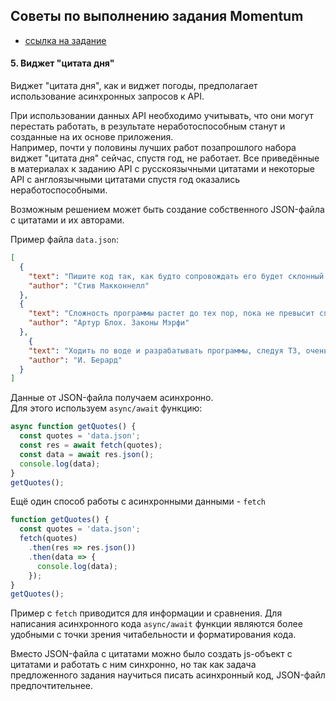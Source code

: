 ## Советы по выполнению задания Momentum
- [ссылка на задание](momentum-stage1.md)

#### 5. Виджет "цитата дня"

Виджет "цитата дня", как и виджет погоды, предполагает использование асинхронных запросов к API.

При использовании данных API необходимо учитывать, что они могут перестать работать, в результате неработоспособным станут и созданные на их основе приложения.  
Например, почти у половины лучших работ позапрошлого набора виджет "цитата дня" сейчас, спустя год, не работает. Все приведённые в материалах к заданию API с русскоязычными цитатами и некоторые API с англоязычными цитатами спустя год оказались неработоспособными. 

Возможным решением может быть создание собственного JSON-файла с цитатами и их авторами.

Пример файла `data.json`:

```json
[
  {
    "text": "Пишите код так, как будто сопровождать его будет склонный к насилию психопат, который знает, где вы живете",
    "author": "Стив Макконнелл"
  },
  {
    "text": "Сложность программы растет до тех пор, пока не превысит способности программиста",
    "author": "Артур Блох. Законы Мэрфи"
  },
    {
    "text": "Ходить по воде и разрабатывать программы, следуя ТЗ, очень просто… если они заморожены",
    "author": "И. Берард"
  }
]  
```

Данные от JSON-файла получаем асинхронно.  
Для этого используем `async/await` функцию:  

```js
async function getQuotes() {  
  const quotes = 'data.json';
  const res = await fetch(quotes);
  const data = await res.json(); 
  console.log(data);
}
getQuotes();
```

Ещё один способ работы с асинхронными данными - `fetch`

```js
function getQuotes() {
  const quotes = 'data.json';
  fetch(quotes)
    .then(res => res.json())
    .then(data => { 
      console.log(data);
    });
}
getQuotes();
```

Пример с `fetch` приводится для информации и сравнения. Для написания асинхронного кода `async/await` функции являются более удобными с точки зрения читабельности и форматирования кода.

Вместо JSON-файла с цитатами можно было создать js-объект с цитатами и работать с ним синхронно, но так как задача предложенного задания научиться писать асинхронный код, JSON-файл предпочтительнее.